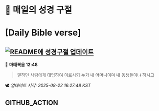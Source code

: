 # 🙏 매일의 성경 구절
# [Daily Bible verse]
## [![README에 성경구절 업데이트](https://github.com/DONGSUKA/first_test/actions/workflows/update-readme-bible.yml/badge.svg)](https://github.com/DONGSUKA/first_test/actions/workflows/update-readme-bible.yml)
<!-- START_BIBLE_VERSE -->
📖 **마태복음 12:48**
> 말하던 사람에게 대답하여 이르시되 누가 내 어머니이며 내 동생들이냐 하시고

🕊️ _업데이트 시각: 2025-08-22 16:27:48 KST_
  <!-- END_BIBLE_VERSE -->
## GITHUB_ACTION
